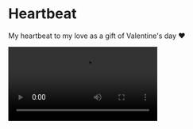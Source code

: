 # Heartbeat

My heartbeat to my love as a gift of Valentine's day ❤️

![heart beating](./public/heart-beating.mov)